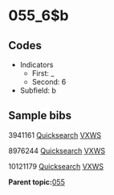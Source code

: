 # 055\_6$b

## Codes

-   Indicators
    -   First: \_
    -   Second: 6
-   Subfield: b

## Sample bibs

3941161 [Quicksearch](https://search.library.yale.edu/catalog/3941161) [VXWS](http://prodorbis.library.yale.edu:7014/vxws/GetHoldingsService?bibId=3941161)

8976244 [Quicksearch](https://search.library.yale.edu/catalog/8976244) [VXWS](http://prodorbis.library.yale.edu:7014/vxws/GetHoldingsService?bibId=8976244)

10121179 [Quicksearch](https://search.library.yale.edu/catalog/10121179) [VXWS](http://prodorbis.library.yale.edu:7014/vxws/GetHoldingsService?bibId=10121179)

**Parent topic:**[055](../../tags/055/055.md)

